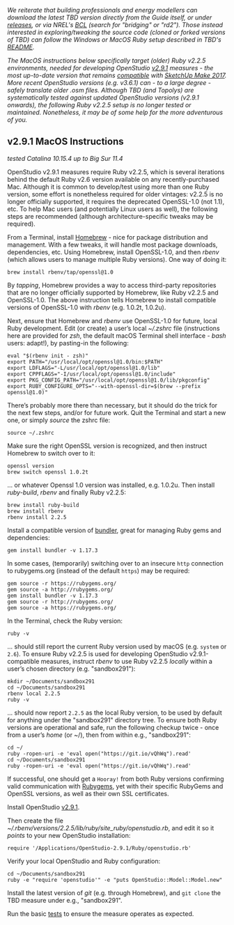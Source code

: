 _We reiterate that building professionals and energy modellers can download the latest TBD version directly from the Guide itself, or under [releases](https://github.com/rd2/tbd/releases), or via NREL's [BCL](https://bcl.nrel.gov) (search for "bridging" or "rd2"). Those instead interested in exploring/tweaking the source code (cloned or forked versions of TBD) can follow the Windows or MacOS Ruby setup described in TBD's [README](https://github.com/rd2/tbd#readme)._

_The MacOS instructions below specifically target (older) Ruby v2.2.5 environments, needed for developing OpenStudio [v2.9.1](https://github.com/NREL/OpenStudio/releases/tag/v2.9.1) measures - the most up-to-date version that remains [compatible](https://github.com/NREL/OpenStudio/wiki/OpenStudio-SDK-Version-Compatibility-Matrix) with [SketchUp Make 2017](https://help.sketchup.com/en/downloading-older-versions). More recent OpenStudio versions (e.g. v3.6.1) can - to a large degree - safely translate older .osm files. Although TBD (and Topolys) are systematically tested against updated OpenStudio versions (v2.9.1 onwards), the following Ruby v2.2.5 setup is no longer tested or maintained. Nonetheless, it may be of some help for the more adventurous of you._


## v2.9.1 MacOS Instructions
_tested Catalina 10.15.4 up to Big Sur 11.4_

OpenStudio v2.9.1 measures require Ruby v2.2.5, which is several iterations behind the default Ruby v2.6 version available on any recently-purchased Mac. Although it is common to develop/test using more than one Ruby version, some effort is nonetheless required for older vintages: v2.2.5 is no longer officially supported, it requires the deprecated OpenSSL-1.0 (not 1.1), etc. To help Mac users (and potentially Linux users as well), the following steps are recommended (although architecture-specific tweaks may be required).

From a Terminal, install [Homebrew](https://brew.sh/index) - nice for package distribution and management. With a few tweaks, it will handle most package downloads, dependencies, etc. Using Homebrew, install OpenSSL-1.0, and then _rbenv_ (which allows users to manage multiple Ruby versions). One way of doing it:

```
brew install rbenv/tap/openssl@1.0
```

By _tapping_, Homebrew provides a way to access third-party repositories that are no longer officially supported by Homebrew, like Ruby v2.2.5 and OpenSSL-1.0. The above instruction tells Homebrew to install compatible versions of OpenSSL-1.0 with _rbenv_ (e.g. 1.0.2t, 1.0.2u).

Next, ensure that Homebrew and _rbenv_ use OpenSSL-1.0 for future, local Ruby development. Edit (or create) a user’s local _~/.zshrc_ file (instructions here are provided for _zsh_, the default macOS Terminal shell interface - _bash_ users: adapt!), by pasting-in the following:

```
eval "$(rbenv init - zsh)"
export PATH="/usr/local/opt/openssl@1.0/bin:$PATH"
export LDFLAGS="-L/usr/local/opt/openssl@1.0/lib"
export CPPFLAGS="-I/usr/local/opt/openssl@1.0/include"
export PKG_CONFIG_PATH="/usr/local/opt/openssl@1.0/lib/pkgconfig"
export RUBY_CONFIGURE_OPTS="--with-openssl-dir=$(brew --prefix openssl@1.0)"
```

There’s probably more there than necessary, but it should do the trick for the next few steps, and/or for future work. Quit the Terminal and start a new one, or simply _source_ the zshrc file:

```
source ~/.zshrc
```

Make sure the right OpenSSL version is recognized, and then instruct Homebrew to switch over to it:

```
openssl version
brew switch openssl 1.0.2t
```

… or whatever Openssl 1.0 version was installed, e.g. 1.0.2u. Then install _ruby-build_, _rbenv_ and finally Ruby v2.2.5:

```
brew install ruby-build
brew install rbenv
rbenv install 2.2.5
```

Install a compatible version of [bundler](https://bundler.io), great for managing Ruby gems and dependencies:

```
gem install bundler -v 1.17.3
```
In some cases, (temporarily) switching over to an insecure ```http``` connection to rubygems.org (instead of the default ```https```) may be required:
```
gem source -r https://rubygems.org/
gem source -a http://rubygems.org/
gem install bundler -v 1.17.3
gem source -r http://rubygems.org/
gem source -a https://rubygems.org/
```

In the Terminal, check the Ruby version:

```
ruby -v
```

... should still report the current Ruby version used by macOS (e.g. ```system``` or ```2.6```). To ensure Ruby v2.2.5 is used for developing OpenStudio v2.9.1-compatible measures, instruct _rbenv_ to use Ruby v2.2.5 _locally_ within a user’s chosen directory (e.g. "sandbox291"):

```
mkdir ~/Documents/sandbox291
cd ~/Documents/sandbox291
rbenv local 2.2.5
ruby -v
```

… should now report ```2.2.5``` as the local Ruby version, to be used by default for anything under the "sandbox291" directory tree. To ensure both Ruby versions are operational and safe, run the following checkup twice - once from a user’s _home_ (or ~/), then from within e.g., "sandbox291":

```
cd ~/
ruby -ropen-uri -e 'eval open("https://git.io/vQhWq").read'
cd ~/Documents/sandbox291
ruby -ropen-uri -e 'eval open("https://git.io/vQhWq").read'
```

If successful, one should get a ```Hooray!``` from both Ruby versions confirming valid communication with [Rubygems](https://rubygems.org/), yet with their specific RubyGems and OpenSSL versions, as well as their own SSL certificates.

Install OpenStudio [v2.9.1](https://github.com/NREL/OpenStudio/releases/tag/v2.9.1).

Then create the file _~/.rbenv/versions/2.2.5/lib/ruby/site_ruby/openstudio.rb_, and edit it so it _points_ to your new OpenStudio installation:

```
require '/Applications/OpenStudio-2.9.1/Ruby/openstudio.rb'
```

Verify your local OpenStudio and Ruby configuration:

```
cd ~/Documents/sandbox291
ruby -e "require 'openstudio'" -e "puts OpenStudio::Model::Model.new"
```

Install the latest version of _git_ (e.g. through Homebrew), and ```git clone``` the TBD measure under e.g., "sandbox291".

Run the basic [tests](https://github.com/rd2/tbd#complete-list-of-test-commands) to ensure the measure operates as expected.
